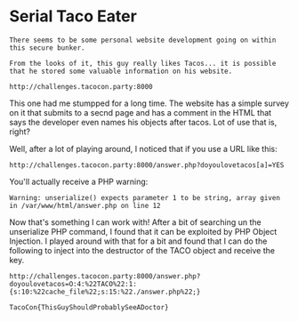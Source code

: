 # Serial Taco Eater

```
There seems to be some personal website development going on within this secure bunker.

From the looks of it, this guy really likes Tacos... it is possible that he stored some valuable information on his website.

http://challenges.tacocon.party:8000
```

This one had me stumpped for a long time. The website has a simple survey on it that submits to a secnd page and has a comment in the HTML that says the developer even names his objects after tacos. Lot of use that is, right?

Well, after a lot of playing around, I noticed that if you use a URL like this:

```
http://challenges.tacocon.party:8000/answer.php?doyoulovetacos[a]=YES
```

You'll actually receive a PHP warning:

```
Warning: unserialize() expects parameter 1 to be string, array given in /var/www/html/answer.php on line 12
```

Now that's something I can work with! After a bit of searching un the unserialize PHP command, I found that it can be exploited by PHP Object Injection. I played around with that for a bit and found that I can do the following to inject into the destructor of the TACO object and receive the key.

```
http://challenges.tacocon.party:8000/answer.php?doyoulovetacos=O:4:%22TACO%22:1:{s:10:%22cache_file%22;s:15:%22./answer.php%22;} 
```

```
TacoCon{ThisGuyShouldProbablySeeADoctor}
```
